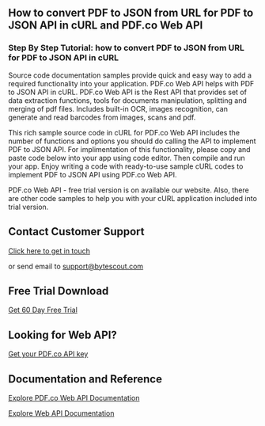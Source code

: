 ## How to convert PDF to JSON from URL for PDF to JSON API in cURL and PDF.co Web API

### Step By Step Tutorial: how to convert PDF to JSON from URL for PDF to JSON API in cURL

Source code documentation samples provide quick and easy way to add a required functionality into your application. PDF.co Web API helps with PDF to JSON API in cURL. PDF.co Web API is the Rest API that provides set of data extraction functions, tools for documents manipulation, splitting and merging of pdf files. Includes built-in OCR, images recognition, can generate and read barcodes from images, scans and pdf.

This rich sample source code in cURL for PDF.co Web API includes the number of functions and options you should do calling the API to implement PDF to JSON API. For implimentation of this functionality, please copy and paste code below into your app using code editor. Then compile and run your app. Enjoy writing a code with ready-to-use sample cURL codes to implement PDF to JSON API using PDF.co Web API.

PDF.co Web API - free trial version is on available our website. Also, there are other code samples to help you with your cURL application included into trial version.

## Contact Customer Support

[Click here to get in touch](https://bytescout.zendesk.com/hc/en-us/requests/new?subject=PDF.co%20Web%20API%20Question)

or send email to [support@bytescout.com](mailto:support@bytescout.com?subject=PDF.co%20Web%20API%20Question) 

## Free Trial Download

[Get 60 Day Free Trial](https://bytescout.com/download/web-installer?utm_source=github-readme)

## Looking for Web API? 

[Get your PDF.co API key](https://pdf.co/documentation/api?utm_source=github-readme)

## Documentation and Reference

[Explore PDF.co Web API Documentation](https://bytescout.com/documentation/index.html?utm_source=github-readme)

[Explore Web API Documentation](https://pdf.co/documentation/api?utm_source=github-readme)